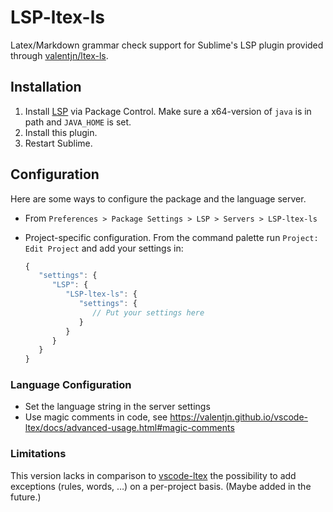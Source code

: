 # LSP-ltex-ls

Latex/Markdown grammar check support for Sublime's LSP plugin provided through [valentjn/ltex-ls](https://github.com/valentjn/ltex-ls).

## Installation

1. Install [LSP](https://packagecontrol.io/packages/LSP) via Package Control. Make sure a x64-version of `java` is in path and `JAVA_HOME` is set.
2. Install this plugin.
3. Restart Sublime.

## Configuration

Here are some ways to configure the package and the language server.

- From `Preferences > Package Settings > LSP > Servers > LSP-ltex-ls`
- Project-specific configuration.
  From the command palette run `Project: Edit Project` and add your settings in:

  ```js
  {
     "settings": {
        "LSP": {
           "LSP-ltex-ls": {
              "settings": {
                 // Put your settings here
              }
           }
        }
     }
  }
  ```

### Language Configuration
- Set the language string in the server settings
- Use magic comments in code, see https://valentjn.github.io/vscode-ltex/docs/advanced-usage.html#magic-comments

### Limitations

This version lacks in comparison to [vscode-ltex](https://github.com/valentjn/vscode-ltex) the possibility to add exceptions (rules, words, …) on a per-project basis. (Maybe added in the future.)
